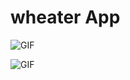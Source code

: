 # wheater App

![GIF](https://media.giphy.com/media/sq11cFpicv5p0FI0aQ/giphy.gif?cid=790b761164083dbccb5ca52f591eac8bb8a4d7b9b2f53e2c&rid=giphy.gif&ct=g)

![GIF](https://media.giphy.com/media/jWSQN9DLJ91iIBWAf9/giphy.gif?cid=790b76113f8301bfaa74d6220fe677dc353ac17340b7506a&rid=giphy.gif&ct=g)
